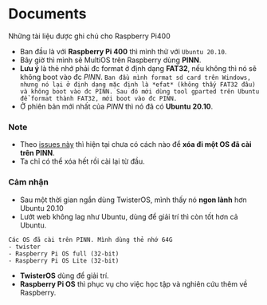 # Documents
Những tài liệu được ghi chú cho Raspberry Pi400

- Ban đầu là với **Raspberry Pi 400** thì mình thử với `Ubuntu 20.10`.
- Bây giờ thì mình sẽ MultiOS trên Raspberry dùng **PINN**.
- **Lưu ý** là thẻ nhớ phải đc format ở định dạng **FAT32**, nếu không thì nó sẽ không boot vào đc *PINN*.
`Ban đầu mình format sd card trên Windows, nhưng nó lại ở định dạng mặc định là *efat* (không thấy FAT32 đâu) và không boot vào đc PINN. Sau đó mới dùng tool gparted trên Ubuntu để format thành FAT32, mới boot vào đc PINN.`
- Ở phiên bản mới nhất của *PINN* thì nó đã có **Ubuntu 20.10**.

### Note
- Theo [issues này](https://github.com/procount/pinn/issues/117) thì hiện tại chưa có cách nào để **xóa đi một OS đã cài trên PINN**. 
- Ta chỉ có thể xóa hết rồi cài lại từ đầu.

### Cảm nhận
- Sau một thời gian ngắn dùng TwisterOS, mình thấy nó **ngon lành** hơn Ubuntu 20.10
- Lướt web không lag như Ubuntu, dùng để giải trí thì còn tốt hơn cả Ubuntu.
```
Các OS đã cài trên PINN. Mình dùng thẻ nhớ 64G
- twister
- Raspberry Pi OS full (32-bit)
- Raspberry Pi OS Lite (32-bit)
```
- **TwisterOS** dùng để giải trí.
- **Raspberry Pi OS** thì phục vụ cho việc học tập và nghiên cứu thêm về Raspberry.













